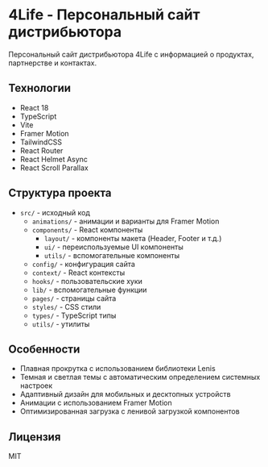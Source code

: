 # 4Life - Персональный сайт дистрибьютора

Персональный сайт дистрибьютора 4Life с информацией о продуктах, партнерстве и контактах.

## Технологии

- React 18
- TypeScript
- Vite
- Framer Motion
- TailwindCSS
- React Router
- React Helmet Async
- React Scroll Parallax

## Структура проекта

- `src/` - исходный код
  - `animations/` - анимации и варианты для Framer Motion
  - `components/` - React компоненты
    - `layout/` - компоненты макета (Header, Footer и т.д.)
    - `ui/` - переиспользуемые UI компоненты
    - `utils/` - вспомогательные компоненты
  - `config/` - конфигурация сайта
  - `context/` - React контексты
  - `hooks/` - пользовательские хуки
  - `lib/` - вспомогательные функции
  - `pages/` - страницы сайта
  - `styles/` - CSS стили
  - `types/` - TypeScript типы
  - `utils/` - утилиты

## Особенности

- Плавная прокрутка с использованием библиотеки Lenis
- Темная и светлая темы с автоматическим определением системных настроек
- Адаптивный дизайн для мобильных и десктопных устройств
- Анимации с использованием Framer Motion
- Оптимизированная загрузка с ленивой загрузкой компонентов

## Лицензия

MIT
